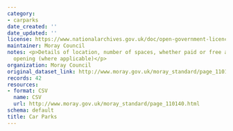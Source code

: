 ```yaml
---
category:
- carparks
date_created: ''
date_updated: ''
license: https://www.nationalarchives.gov.uk/doc/open-government-licence/version/3/
maintainer: Moray Council
notes: <p>Details of location, number of spaces, whether paid or free and times of
  opening (where applicable)</p>
organization: Moray Council
original_dataset_link: http://www.moray.gov.uk/moray_standard/page_110140.html
records: 42
resources:
- format: CSV
  name: CSV
  url: http://www.moray.gov.uk/moray_standard/page_110140.html
schema: default
title: Car Parks
---
```

